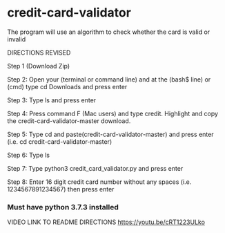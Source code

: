# credit-card-validator
The program will use an algorithm to check whether the card is valid or invalid

DIRECTIONS REVISED

Step 1 (Download Zip)

Step 2: Open your (terminal or command line) and at the (bash$ line) or (cmd) type cd Downloads and press enter

Step 3: Type ls and press enter

Step 4: Press command F (Mac users) and type credit. Highlight and copy the credit-card-validator-master download.

Step 5: Type cd and paste(credit-card-validator-master) and press enter (i.e. cd credit-card-validator-master)

Step 6: Type ls

Step 7: Type python3 credit_card_validator.py and press enter

Step 8: Enter 16 digit credit card number without any spaces (i.e. 1234567891234567) then press enter

### Must have python 3.7.3 installed ###


VIDEO LINK TO README DIRECTIONS https://youtu.be/cRT1223ULko

